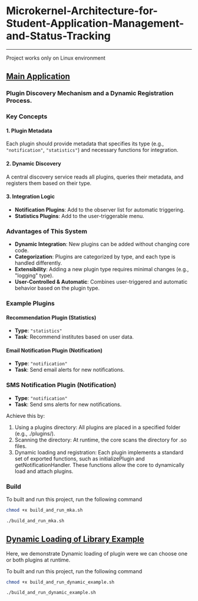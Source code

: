 # Microkernel-Architecture-for-Student-Application-Management-and-Status-Tracking

---
Project works only on Linux environment

## [Main Application](./microkernal-app)

### Plugin Discovery Mechanism and a Dynamic Registration Process.

### Key Concepts

#### **1. Plugin Metadata**
Each plugin should provide metadata that specifies its type (e.g., `"notification"`, `"statistics"`) and necessary functions for integration.

#### **2. Dynamic Discovery**
A central discovery service reads all plugins, queries their metadata, and registers them based on their type.

#### **3. Integration Logic**

- **Notification Plugins**: Add to the observer list for automatic triggering.
- **Statistics Plugins**: Add to the user-triggerable menu.

### Advantages of This System

- **Dynamic Integration**: New plugins can be added without changing core code.
- **Categorization**: Plugins are categorized by type, and each type is handled differently.
- **Extensibility**: Adding a new plugin type requires minimal changes (e.g., "logging" type).
- **User-Controlled & Automatic**: Combines user-triggered and automatic behavior based on the plugin type.

### Example Plugins

#### **Recommendation Plugin (Statistics)**
- **Type**: `"statistics"`
- **Task**: Recommend institutes based on user data.

#### **Email Notification Plugin (Notification)**
- **Type**: `"notification"`
- **Task**: Send email alerts for new notifications.

### **SMS Notification Plugin (Notification)**
- **Type**: `"notification"`
- **Task**: Send sms alerts for new notifications.

Achieve this by:

1. Using a plugins directory: All plugins are placed in a specified folder (e.g., ./plugins/).
2. Scanning the directory: At runtime, the core scans the directory for .so files.
3. Dynamic loading and registration: Each plugin implements a standard set of exported functions, such as initializePlugin and getNotificationHandler. These functions allow the core to dynamically load and attach plugins.


### Build

To built and run this project, run the following command
```bash
chmod +x build_and_run_mka.sh
```
```bash
./build_and_run_mka.sh
```
## [Dynamic Loading of Library Example](./dynamic_loading_lib_example/)

Here, we demonstrate Dynamic loading of plugin were we can choose one or both plugins at runtime.

To built and run this project, run the following command
```bash
chmod +x build_and_run_dynamic_example.sh
```
```bash
./build_and_run_dynamic_example.sh
```